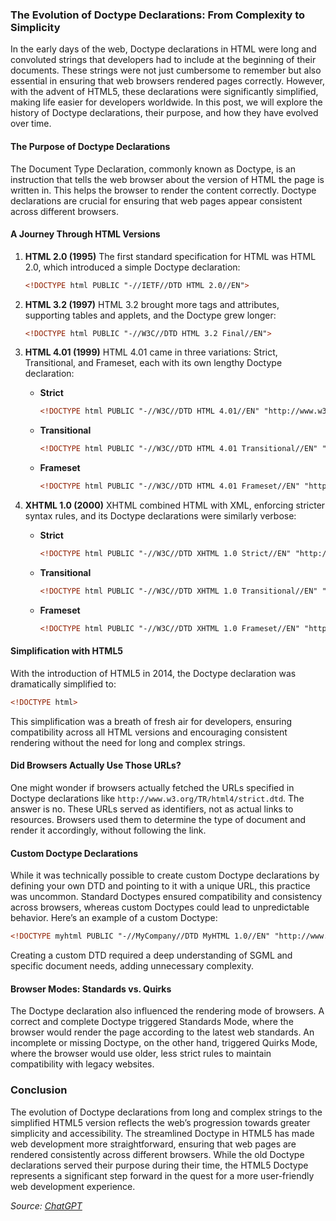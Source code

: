 ### The Evolution of Doctype Declarations: From Complexity to Simplicity

In the early days of the web, Doctype declarations in HTML were long and convoluted strings that developers had to include at the beginning of their documents. These strings were not just cumbersome to remember but also essential in ensuring that web browsers rendered pages correctly. However, with the advent of HTML5, these declarations were significantly simplified, making life easier for developers worldwide. In this post, we will explore the history of Doctype declarations, their purpose, and how they have evolved over time.

#### The Purpose of Doctype Declarations

The Document Type Declaration, commonly known as Doctype, is an instruction that tells the web browser about the version of HTML the page is written in. This helps the browser to render the content correctly. Doctype declarations are crucial for ensuring that web pages appear consistent across different browsers.

#### A Journey Through HTML Versions

1. **HTML 2.0 (1995)**
   The first standard specification for HTML was HTML 2.0, which introduced a simple Doctype declaration:
   ```html
   <!DOCTYPE html PUBLIC "-//IETF//DTD HTML 2.0//EN">
   ```

2. **HTML 3.2 (1997)**
   HTML 3.2 brought more tags and attributes, supporting tables and applets, and the Doctype grew longer:
   ```html
   <!DOCTYPE html PUBLIC "-//W3C//DTD HTML 3.2 Final//EN">
   ```

3. **HTML 4.01 (1999)**
   HTML 4.01 came in three variations: Strict, Transitional, and Frameset, each with its own lengthy Doctype declaration:
   - **Strict**
     ```html
     <!DOCTYPE html PUBLIC "-//W3C//DTD HTML 4.01//EN" "http://www.w3.org/TR/html4/strict.dtd">
     ```
   - **Transitional**
     ```html
     <!DOCTYPE html PUBLIC "-//W3C//DTD HTML 4.01 Transitional//EN" "http://www.w3.org/TR/html4/loose.dtd">
     ```
   - **Frameset**
     ```html
     <!DOCTYPE html PUBLIC "-//W3C//DTD HTML 4.01 Frameset//EN" "http://www.w3.org/TR/html4/frameset.dtd">
     ```

4. **XHTML 1.0 (2000)**
   XHTML combined HTML with XML, enforcing stricter syntax rules, and its Doctype declarations were similarly verbose:
   - **Strict**
     ```html
     <!DOCTYPE html PUBLIC "-//W3C//DTD XHTML 1.0 Strict//EN" "http://www.w3.org/TR/xhtml1/DTD/xhtml1-strict.dtd">
     ```
   - **Transitional**
     ```html
     <!DOCTYPE html PUBLIC "-//W3C//DTD XHTML 1.0 Transitional//EN" "http://www.w3.org/TR/xhtml1/DTD/xhtml1-transitional.dtd">
     ```
   - **Frameset**
     ```html
     <!DOCTYPE html PUBLIC "-//W3C//DTD XHTML 1.0 Frameset//EN" "http://www.w3.org/TR/xhtml1/DTD/xhtml1-frameset.dtd">
     ```

#### Simplification with HTML5

With the introduction of HTML5 in 2014, the Doctype declaration was dramatically simplified to:
```html
<!DOCTYPE html>
```
This simplification was a breath of fresh air for developers, ensuring compatibility across all HTML versions and encouraging consistent rendering without the need for long and complex strings.

#### Did Browsers Actually Use Those URLs?

One might wonder if browsers actually fetched the URLs specified in Doctype declarations like `http://www.w3.org/TR/html4/strict.dtd`. The answer is no. These URLs served as identifiers, not as actual links to resources. Browsers used them to determine the type of document and render it accordingly, without following the link.

#### Custom Doctype Declarations

While it was technically possible to create custom Doctype declarations by defining your own DTD and pointing to it with a unique URL, this practice was uncommon. Standard Doctypes ensured compatibility and consistency across browsers, whereas custom Doctypes could lead to unpredictable behavior. Here’s an example of a custom Doctype:
```html
<!DOCTYPE myhtml PUBLIC "-//MyCompany//DTD MyHTML 1.0//EN" "http://www.mycompany.com/dtd/myhtml1.dtd">
```
Creating a custom DTD required a deep understanding of SGML and specific document needs, adding unnecessary complexity.

#### Browser Modes: Standards vs. Quirks

The Doctype declaration also influenced the rendering mode of browsers. A correct and complete Doctype triggered Standards Mode, where the browser would render the page according to the latest web standards. An incomplete or missing Doctype, on the other hand, triggered Quirks Mode, where the browser would use older, less strict rules to maintain compatibility with legacy websites.

### Conclusion

The evolution of Doctype declarations from long and complex strings to the simplified HTML5 version reflects the web’s progression towards greater simplicity and accessibility. The streamlined Doctype in HTML5 has made web development more straightforward, ensuring that web pages are rendered consistently across different browsers. While the old Doctype declarations served their purpose during their time, the HTML5 Doctype represents a significant step forward in the quest for a more user-friendly web development experience.

*Source: [ChatGPT](https://chatgpt.com/share/1e8d05fa-ad2b-431c-b18d-e37aa6815f00)*
